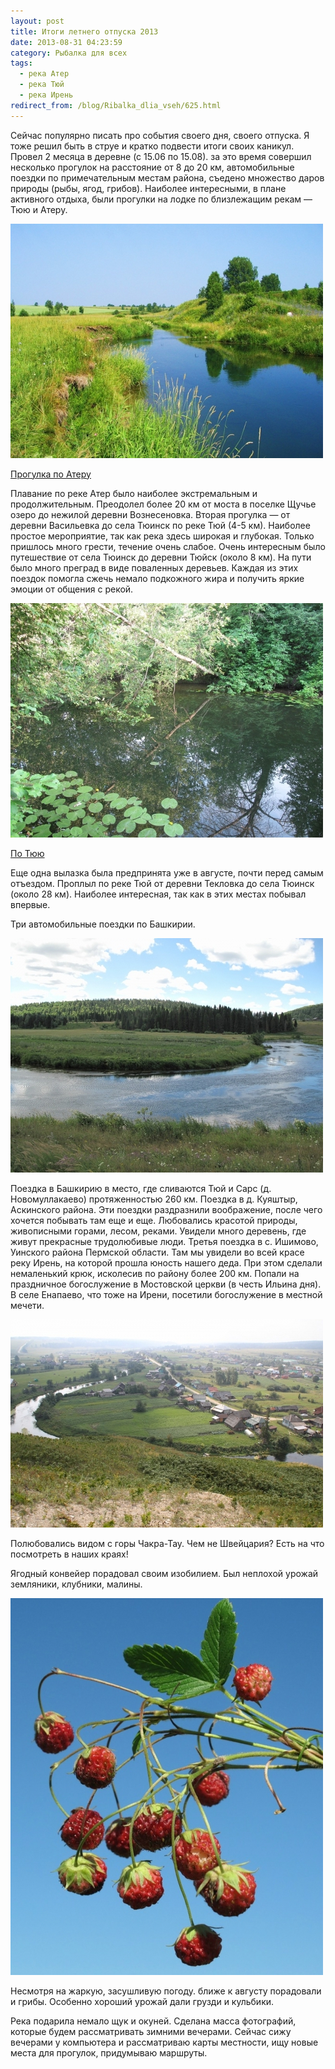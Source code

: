 ```yaml
---
layout: post
title: Итоги летнего отпуска 2013
date: 2013-08-31 04:23:59
category: Рыбалка для всех
tags:
  - река Атер
  - река Тюй
  - река Ирень
redirect_from: /blog/Ribalka_dlia_vseh/625.html
---
```

Сейчас популярно писать про события своего дня, своего отпуска. Я тоже
решил быть в струе и кратко подвести итоги своих каникул. Провел 2
месяца в деревне (с 15.06 по 15.08). за это время совершил несколько
прогулок на расстояние от 8 до 20 км, автомобильные поездки по
примечательным местам района, съедено множество даров природы (рыбы,
ягод, грибов). Наиболее интересными, в плане активного отдыха, были
прогулки на лодке по близлежащим рекам — Тюю и Атеру.

![](/uploads/images/00/00/01/2013/11/29/a4c39efa50.jpg)

[Прогулка по Атеру][1]

Плавание по реке Атер было наиболее экстремальным и продолжительным.
Преодолел более 20 км от моста в поселке Щучье озеро до нежилой деревни
Вознесеновка. Вторая прогулка — от деревни Васильевка до села Тюинск по реке
Тюй (4-5 км). Наиболее простое мероприятие, так как река здесь широкая и
глубокая. Только пришлось много грести, течение очень слабое. Очень
интересным было путешествие от села Тюинск до деревни Тюйск (около 8 км). На
пути было много преград в виде поваленных деревьев. Каждая из этих
поездок помогла сжечь немало подкожного жира и получить яркие эмоции от
общения с рекой.

![](/uploads/images/00/00/01/2013/11/29/840036de68.jpg)

[По Тюю][2]

Еще одна вылазка была предпринята уже в августе, почти перед самым
отъездом. Проплыл по реке Тюй от деревни Текловка до села Тюинск (около 28 км).
Наиболее интересная, так как в этих местах побывал впервые.

Три автомобильные поездки по Башкирии.

![](/uploads/images/00/00/01/2013/11/29/8a3f06760c.jpg)

Поездка в Башкирию в место, где сливаются Тюй и Сарс (д. Новомуллакаево)
протяженностью 260 км. Поездка в д. Куяштыр, Аскинского района. Эти
поездки раздразнили воображение, после чего хочется побывать там еще и
еще. Любовались красотой природы, живописными горами, лесом, реками.
Увидели много деревень, где живут прекрасные трудолюбивые люди. Третья
поездка в с. Ишимово, Уинского района Пермской области. Там мы увидели
во всей красе реку Ирень, на которой прошла юность нашего деда. При этом
сделали немаленький крюк, исколесив по району более 200 км. Попали на
праздничное богослужение в Мостовской церкви (в честь Ильина дня). В селе
Енапаево, что тоже на Ирени, посетили богослужение в местной мечети.

![](/uploads/images/00/00/01/2013/11/29/4bd1009e4d.jpg)

Полюбовались видом с горы Чакра-Тау. Чем не Швейцария? Есть на что
посмотреть в наших краях!

Ягодный конвейер порадовал своим изобилием. Был неплохой урожай
земляники, клубники, малины.

![](/uploads/images/00/00/01/2013/11/29/078f19b5f4.jpg)

Несмотря на жаркую, засушливую погоду. ближе к августу порадовали и
грибы. Особенно хороший урожай дали грузди и кульбики.

Река подарила немало щук и окуней. Сделана масса фотографий, которые
будем рассматривать зимними вечерами. Сейчас сижу вечерами у компьютера
и рассматриваю карты местности, ищу новые места для прогулок, придумываю
маршруты.

[1]: /%D0%A0%D1%8B%D0%B1%D0%B0%D0%BB%D0%BA%D0%B0_%D0%B4%D0%BB%D1%8F_%D0%B2%D1%81%D0%B5%D1%85/%D0%A1%D0%BF%D0%BB%D0%B0%D0%B2_%D0%BF%D0%BE_%D1%80%D0%B5%D0%BA%D0%B5_%D0%90%D1%82%D0%B5%D1%80/
[2]: /%D0%A0%D1%8B%D0%B1%D0%B0%D0%BB%D0%BA%D0%B0_%D0%B4%D0%BB%D1%8F_%D0%B2%D1%81%D0%B5%D1%85/%D0%A1%D0%BF%D0%BB%D0%B0%D0%B2_%D0%BF%D0%BE_%D0%A2%D1%8E%D1%8E_%D0%BE%D1%82_%D0%A2%D0%B5%D0%BA%D0%BB%D0%BE%D0%B2%D0%BA%D0%B8_%D0%B4%D0%BE_%D0%A2%D1%8E%D0%B8%D0%BD%D1%81%D0%BA%D0%B0/
